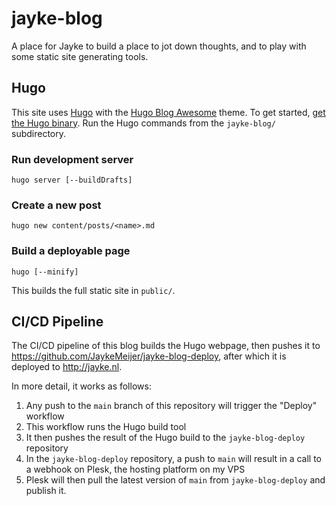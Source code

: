 # jayke-blog
A place for Jayke to build a place to jot down thoughts, and to play with some static site generating tools.

## Hugo

This site uses [Hugo](https://gohugo.io) with the
[Hugo Blog Awesome](https://themes.gohugo.io/themes/hugo-blog-awesome/) theme. To get started,
[get the Hugo binary](https://gohugo.io/installation/). Run the Hugo commands from the `jayke-blog/` subdirectory.

### Run development server

```
hugo server [--buildDrafts]
```

### Create a new post

```
hugo new content/posts/<name>.md
```

### Build a deployable page

```
hugo [--minify]
```

This builds the full static site in `public/`.


## CI/CD Pipeline

The CI/CD pipeline of this blog builds the Hugo webpage, then pushes it to
https://github.com/JaykeMeijer/jayke-blog-deploy, after which it is deployed to http://jayke.nl.

In more detail, it works as follows:
1. Any push to the `main` branch of this repository will trigger the "Deploy" workflow
2. This workflow runs the Hugo build tool
3. It then pushes the result of the Hugo build to the `jayke-blog-deploy` repository
4. In the `jayke-blog-deploy` repository, a push to `main` will result in a call to a webhook on Plesk, the hosting
   platform on my VPS
5. Plesk will then pull the latest version of `main` from `jayke-blog-deploy` and publish it.
